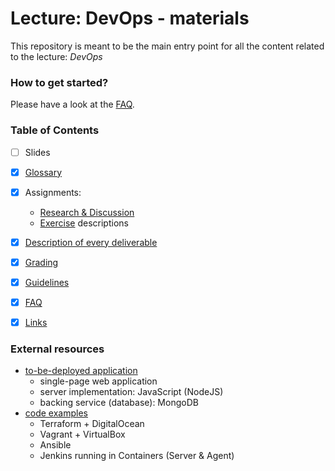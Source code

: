 Lecture: DevOps - materials
===========================


This repository is meant to be the main entry point for all the content related to the lecture: *DevOps*


### How to get started?

Please have a look at the [FAQ](./faq.md#1-where-do-i-even-start).


### Table of Contents

* [ ] Slides
* [X] [Glossary](./glossary.md)
* [X] Assignments:
    * [Research & Discussion](./assignments/research_and_discussion.md)
    * [Exercise](./assignments/exercise.md) descriptions
* [X] [Description of every deliverable](./deliverables) 
* [X] [Grading](./grading.md)
* [X] [Guidelines](./guidelines.md)
* [X] [FAQ](./faq.md)
* [X] [Links](./links.md)


### External resources

* [to-be-deployed application](https://github.com/lucendio/lecture-devops-app)
    * single-page web application
    * server implementation: JavaScript (NodeJS)
    * backing service (database): MongoDB
* [code examples](https://github.com/lucendio/lecture-devops-code)
    * Terraform + DigitalOcean
    * Vagrant + VirtualBox
    * Ansible
    * Jenkins running in Containers (Server & Agent)
 
